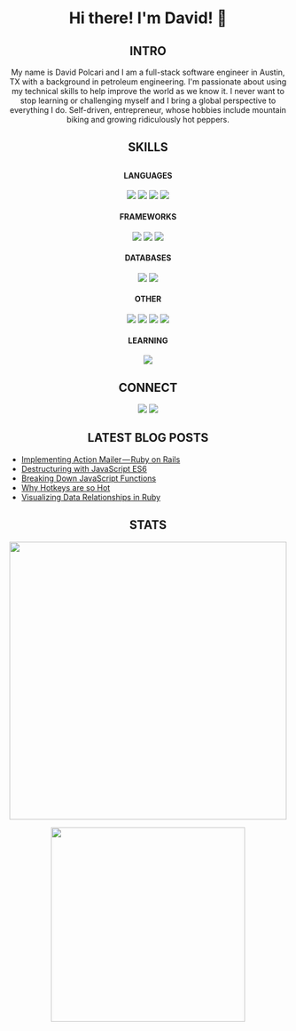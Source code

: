 <h1 align='center'>Hi there! I'm David! 👋</h1>

<h2 align='center'>INTRO</h2>

<p align='center'>
    My name is David Polcari and I am a full-stack software engineer in Austin, TX with a background in petroleum engineering. I'm passionate about using my technical skills to help improve the world as we know it. I never want to stop learning or challenging myself and I bring a global perspective to everything I do. Self-driven, entrepreneur, whose hobbies include mountain biking and growing ridiculously hot peppers.
</p>

<h2 align='center'>SKILLS<h2>

<h4 align='center'>LANGUAGES</h4>
<p align='center'>
    <img src="https://img.shields.io/badge/JavaScript-F7DF1E?style=for-the-badge&logo=javascript&logoColor=black">
    <img src="https://img.shields.io/badge/Ruby-CC342D?style=for-the-badge&logo=ruby&logoColor=white">
    <img src="https://img.shields.io/badge/HTML5-E34F26?style=for-the-badge&logo=html5&logoColor=white">
    <img src="https://img.shields.io/badge/CSS3-1572B6?style=for-the-badge&logo=css3&logoColor=white">
</p>

<h4 align='center'>FRAMEWORKS</h4>

<p align='center'>
    <img src="https://img.shields.io/badge/React-20232A?style=for-the-badge&logo=react&logoColor=61DAFB">
    <img src="https://img.shields.io/badge/Redux-593D88?style=for-the-badge&logo=redux&logoColor=white">
    <img src="https://img.shields.io/badge/Ruby_on_Rails-CC0000?style=for-the-badge&logo=ruby-on-rails&logoColor=white">
</p>

<h4 align='center'>DATABASES</h4>

<p align='center'>
    <img src="https://img.shields.io/badge/PostgreSQL-316192?style=for-the-badge&logo=postgresql&logoColor=white">
    <img src="https://img.shields.io/badge/SQLite-07405E?style=for-the-badge&logo=sqlite&logoColor=white">
</p>

<h4 align='center'>OTHER</h4>

<p align='center'>
    <img src="https://img.shields.io/badge/npm-CB3837?style=for-the-badge&logo=npm&logoColor=white">
    <img src="https://img.shields.io/badge/Netlify-00C7B7?style=for-the-badge&logo=netlify&logoColor=white">
    <img src="https://img.shields.io/badge/Heroku-430098?style=for-the-badge&logo=heroku&logoColor=white">
    <img src="https://img.shields.io/badge/PowerBI-F2C811?style=for-the-badge&logo=Power%20BI&logoColor=white">
</p>


<h4 align='center'>LEARNING</h4>
<p align='center'>
    <img src="https://img.shields.io/badge/TypeScript-007ACC?style=for-the-badge&logo=typescript&logoColor=white">
</p>


<h2 align='center'>CONNECT</h2>

<p align='center'>
    <a href='https://www.linkedin.com/in/david-polcari/' target='_blank' style='color: inherit; text-decoration: none;'><img src="https://img.shields.io/badge/LinkedIn-0077B5?style=for-the-badge&logo=linkedin&logoColor=white"></a>
    <a href='https://davidpolcari.medium.com/' target='_blank' style='color: inherit; text-decoration: none;'><img src="https://img.shields.io/badge/Medium-12100E?style=for-the-badge&logo=medium&logoColor=white"></a>
</p>

<h2 align='center'>LATEST BLOG POSTS</h2>

<!-- BLOG-POST-LIST:START -->
- [Implementing Action Mailer — Ruby on Rails](https://medium.com/nerd-for-tech/implementing-action-mailer-ruby-on-rails-1766f59c6f?source=rss-8358e38d6d37------2)
- [Destructuring with JavaScript ES6](https://medium.com/nerd-for-tech/destructuring-with-javascript-es6-a194d458da4a?source=rss-8358e38d6d37------2)
- [Breaking Down JavaScript Functions](https://medium.com/nerd-for-tech/breaking-down-javascript-functions-5be9b9fba96d?source=rss-8358e38d6d37------2)
- [Why Hotkeys are so Hot](https://davidpolcari.medium.com/why-hotkeys-are-so-hot-f11b85f73c67?source=rss-8358e38d6d37------2)
- [Visualizing Data Relationships in Ruby](https://medium.com/nerd-for-tech/visualizing-data-relationships-in-ruby-652c5fa46a5?source=rss-8358e38d6d37------2)
<!-- BLOG-POST-LIST:END -->

<h2 align='center'>STATS</h2>

<p align='center'>
    <img src="https://github-readme-stats.vercel.app/api?username=dpolcari18&count_private=true&show_icons=true" width="500">
</p>
<p align='center'>
    <img src="https://github-readme-stats.vercel.app/api/top-langs/?username=dpolcari18" width="350">
</p>